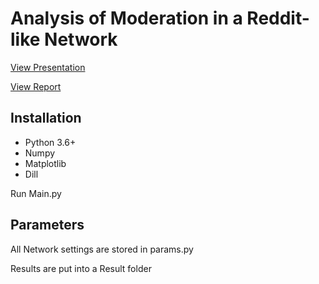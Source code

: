 # Analysis of Moderation in a Reddit-like Network
[View Presentation](https://github.com/ByteBlitz/cssNetworkAnalysis/blob/main/Presentation/Reddit_NetworkAnalysis.pdf)

[View Report](https://github.com/ByteBlitz/cssNetworkAnalysis/blob/main/Paper/Reddit_Network_Analysis.pdf)

## Installation
- Python 3.6+
- Numpy
- Matplotlib
- Dill

Run Main.py

## Parameters
All Network settings are stored in params.py

Results are put into a Result folder

